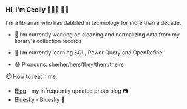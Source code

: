 ### Hi, I'm Cecily 👩🏾‍💻 👋🏾

I'm a librarian who has dabbled in technology for more than a decade.

- 🔭 I’m currently working on cleaning and normalizing data from my library's collection records

- 🌱 I’m currently learning SQL, Power Query and OpenRefine

- 😄 Pronouns: she/her/hers/they/them/theirs

📫 How to reach me:
 
- [Blog](https://cecily.info) - my infrequently updated photo blog 📷
- [Bluesky](https://bsky.app/profile/skeskali.ca) - Bluesky 🦋

<!--
**skeskali/skeskali** is a ✨ _special_ ✨ repository because its `README.md` (this file) appears on your GitHub profile.

Here are some ideas to get you started:

- 🔭 I’m currently working on ...
- 🌱 I’m currently learning ...
- 👯 I’m looking to collaborate on ...
- 🤔 I’m looking for help with ...
- 💬 Ask me about ...
- 📫 How to reach me: ...
- 😄 Pronouns: ...
- ⚡ Fun fact: ...
-->
